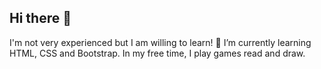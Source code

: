 ## Hi there 👋

I'm not very experienced but I am willing to learn! 
🌱 I’m currently learning HTML, CSS and Bootstrap. 
In my free time, I play games read and draw.


<!--
**Rose2Gold/Rose2Gold** is a ✨ _special_ ✨ repository because its `README.md` (this file) appears on your GitHub profile.

Here are some ideas to get you started:

- 🔭 I’m currently working on ...
- 👯 I’m looking to collaborate on ...
- 🤔 I’m looking for help with ...
- 💬 Ask me about ...
- 📫 How to reach me: ...
- 😄 Pronouns: Who knows! Not me thats for sure!
- ⚡ Fun fact: ...
-->
